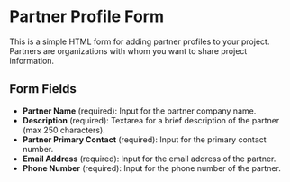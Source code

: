 # Partner Profile Form

This is a simple HTML form for adding partner profiles to your project. Partners are organizations with whom you want to share project information.

## Form Fields

- **Partner Name** (required): Input for the partner company name.
- **Description** (required): Textarea for a brief description of the partner (max 250 characters).
- **Partner Primary Contact** (required): Input for the primary contact number.
- **Email Address** (required): Input for the email address of the partner.
- **Phone Number** (required): Input for the phone number of the partner.
